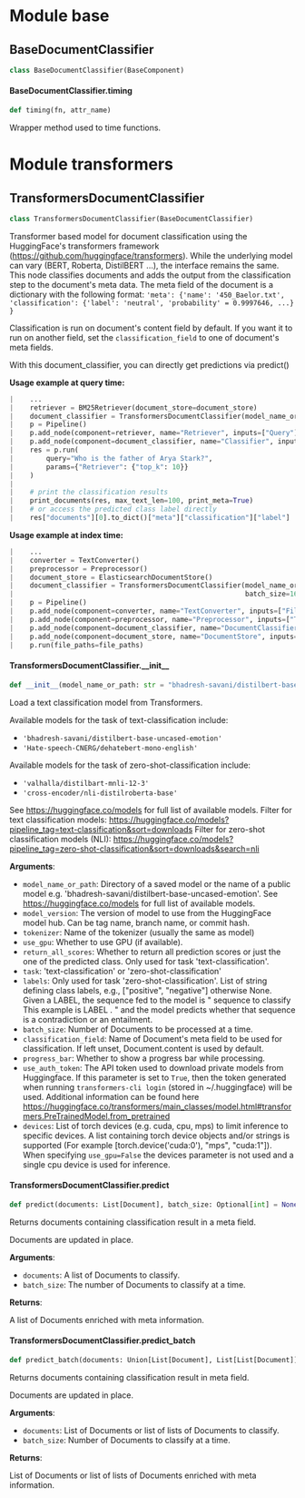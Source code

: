 <a id="base"></a>

# Module base

<a id="base.BaseDocumentClassifier"></a>

## BaseDocumentClassifier

```python
class BaseDocumentClassifier(BaseComponent)
```

<a id="base.BaseDocumentClassifier.timing"></a>

#### BaseDocumentClassifier.timing

```python
def timing(fn, attr_name)
```

Wrapper method used to time functions.

<a id="transformers"></a>

# Module transformers

<a id="transformers.TransformersDocumentClassifier"></a>

## TransformersDocumentClassifier

```python
class TransformersDocumentClassifier(BaseDocumentClassifier)
```

Transformer based model for document classification using the HuggingFace's transformers framework
(https://github.com/huggingface/transformers).
While the underlying model can vary (BERT, Roberta, DistilBERT ...), the interface remains the same.
This node classifies documents and adds the output from the classification step to the document's meta data.
The meta field of the document is a dictionary with the following format:
``'meta': {'name': '450_Baelor.txt', 'classification': {'label': 'neutral', 'probability' = 0.9997646, ...} }``

Classification is run on document's content field by default. If you want it to run on another field,
set the `classification_field` to one of document's meta fields.

With this document_classifier, you can directly get predictions via predict()

 **Usage example at query time:**
 ```python
|    ...
|    retriever = BM25Retriever(document_store=document_store)
|    document_classifier = TransformersDocumentClassifier(model_name_or_path="bhadresh-savani/distilbert-base-uncased-emotion")
|    p = Pipeline()
|    p.add_node(component=retriever, name="Retriever", inputs=["Query"])
|    p.add_node(component=document_classifier, name="Classifier", inputs=["Retriever"])
|    res = p.run(
|        query="Who is the father of Arya Stark?",
|        params={"Retriever": {"top_k": 10}}
|    )
|
|    # print the classification results
|    print_documents(res, max_text_len=100, print_meta=True)
|    # or access the predicted class label directly
|    res["documents"][0].to_dict()["meta"]["classification"]["label"]
 ```

**Usage example at index time:**
 ```python
|    ...
|    converter = TextConverter()
|    preprocessor = Preprocessor()
|    document_store = ElasticsearchDocumentStore()
|    document_classifier = TransformersDocumentClassifier(model_name_or_path="bhadresh-savani/distilbert-base-uncased-emotion",
|                                                         batch_size=16)
|    p = Pipeline()
|    p.add_node(component=converter, name="TextConverter", inputs=["File"])
|    p.add_node(component=preprocessor, name="Preprocessor", inputs=["TextConverter"])
|    p.add_node(component=document_classifier, name="DocumentClassifier", inputs=["Preprocessor"])
|    p.add_node(component=document_store, name="DocumentStore", inputs=["DocumentClassifier"])
|    p.run(file_paths=file_paths)
 ```

<a id="transformers.TransformersDocumentClassifier.__init__"></a>

#### TransformersDocumentClassifier.\_\_init\_\_

```python
def __init__(model_name_or_path: str = "bhadresh-savani/distilbert-base-uncased-emotion", model_version: Optional[str] = None, tokenizer: Optional[str] = None, use_gpu: bool = True, return_all_scores: bool = False, task: str = "text-classification", labels: Optional[List[str]] = None, batch_size: int = 16, classification_field: str = None, progress_bar: bool = True, use_auth_token: Optional[Union[str, bool]] = None, devices: Optional[List[Union[str, torch.device]]] = None)
```

Load a text classification model from Transformers.

Available models for the task of text-classification include:
- ``'bhadresh-savani/distilbert-base-uncased-emotion'``
- ``'Hate-speech-CNERG/dehatebert-mono-english'``

Available models for the task of zero-shot-classification include:
- ``'valhalla/distilbart-mnli-12-3'``
- ``'cross-encoder/nli-distilroberta-base'``

See https://huggingface.co/models for full list of available models.
Filter for text classification models: https://huggingface.co/models?pipeline_tag=text-classification&sort=downloads
Filter for zero-shot classification models (NLI): https://huggingface.co/models?pipeline_tag=zero-shot-classification&sort=downloads&search=nli

**Arguments**:

- `model_name_or_path`: Directory of a saved model or the name of a public model e.g. 'bhadresh-savani/distilbert-base-uncased-emotion'.
See https://huggingface.co/models for full list of available models.
- `model_version`: The version of model to use from the HuggingFace model hub. Can be tag name, branch name, or commit hash.
- `tokenizer`: Name of the tokenizer (usually the same as model)
- `use_gpu`: Whether to use GPU (if available).
- `return_all_scores`: Whether to return all prediction scores or just the one of the predicted class. Only used for task 'text-classification'.
- `task`: 'text-classification' or 'zero-shot-classification'
- `labels`: Only used for task 'zero-shot-classification'. List of string defining class labels, e.g.,
["positive", "negative"] otherwise None. Given a LABEL, the sequence fed to the model is "<cls> sequence to
classify <sep> This example is LABEL . <sep>" and the model predicts whether that sequence is a contradiction
or an entailment.
- `batch_size`: Number of Documents to be processed at a time.
- `classification_field`: Name of Document's meta field to be used for classification. If left unset, Document.content is used by default.
- `progress_bar`: Whether to show a progress bar while processing.
- `use_auth_token`: The API token used to download private models from Huggingface.
If this parameter is set to `True`, then the token generated when running
`transformers-cli login` (stored in ~/.huggingface) will be used.
Additional information can be found here
https://huggingface.co/transformers/main_classes/model.html#transformers.PreTrainedModel.from_pretrained
- `devices`: List of torch devices (e.g. cuda, cpu, mps) to limit inference to specific devices.
A list containing torch device objects and/or strings is supported (For example
[torch.device('cuda:0'), "mps", "cuda:1"]). When specifying `use_gpu=False` the devices
parameter is not used and a single cpu device is used for inference.

<a id="transformers.TransformersDocumentClassifier.predict"></a>

#### TransformersDocumentClassifier.predict

```python
def predict(documents: List[Document], batch_size: Optional[int] = None) -> List[Document]
```

Returns documents containing classification result in a meta field.

Documents are updated in place.

**Arguments**:

- `documents`: A list of Documents to classify.
- `batch_size`: The number of Documents to classify at a time.

**Returns**:

A list of Documents enriched with meta information.

<a id="transformers.TransformersDocumentClassifier.predict_batch"></a>

#### TransformersDocumentClassifier.predict\_batch

```python
def predict_batch(documents: Union[List[Document], List[List[Document]]], batch_size: Optional[int] = None) -> Union[List[Document], List[List[Document]]]
```

Returns documents containing classification result in meta field.

Documents are updated in place.

**Arguments**:

- `documents`: List of Documents or list of lists of Documents to classify.
- `batch_size`: Number of Documents to classify at a time.

**Returns**:

List of Documents or list of lists of Documents enriched with meta information.

